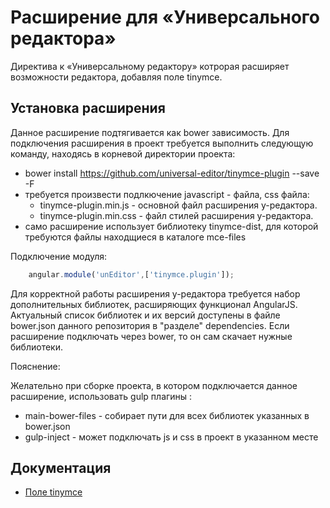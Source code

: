 # Расширение для «Универсального редактора»

Директива к «Универсальному редактору» котрорая расширяет возможности редактора, добавляя поле tinymce.

## Установка расширения

Данное расширение подтягивается как bower зависимость. Для подключения расширения в проект требуется выполнить
следующую команду, находясь в корневой директории проекта:

* bower install https://github.com/universal-editor/tinymce-plugin --save -F
* требуется произвести подлкючение javascript - файла, css файла:
  * tinymce-plugin.min.js - основной файл расширения у-редактора.
  * tinymce-plugin.min.css - файл стилей расширения у-редактора.
* само расширение использует библиотеку tinymce-dist, для которой требуются файлы находщиеся в каталоге mce-files

Подключение модуля:
```javascript
    angular.module('unEditor',['tinymce.plugin']);
```

Для корректной работы расширения у-редактора требуется набор дополнительных библиотек, расширяющих функционал AngularJS.
Актуальный список библиотек и их версий доступены в файле bower.json данного репозитория в "разделе" dependencies. Если
расширение подключать через bower, то он сам скачает нужные библиотеки.

Пояснение:

Желательно при сборке проекта, в котором подключается данное расширение, использовать gulp плагины :
* main-bower-files - собирает пути для всех библиотек указанных в bower.json
* gulp-inject - может подключать js и css в проект в указанном месте

## Документация

* [Поле tinymce](docs/ru/tinymce.md)